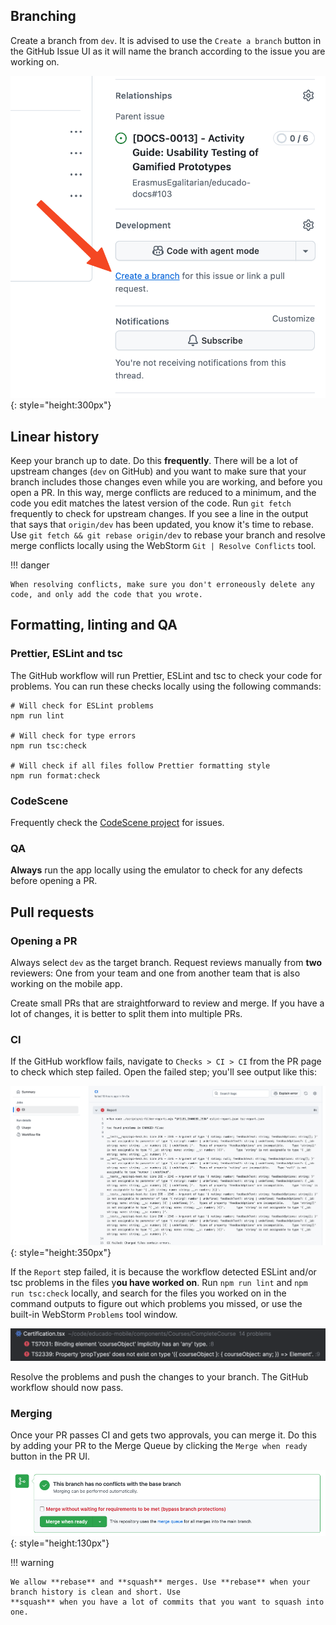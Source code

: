 ## Branching

Create a branch from `dev`. It is advised to use the `Create a branch` button in the GitHub Issue UI as it will name the
branch according to the issue you are working on.

![GitHub create a branch](../../assets/mobile/create-branch.png){: style="height:300px"}

## Linear history

Keep your branch up to date. Do this **frequently**. There will be a lot of upstream changes (`dev` on GitHub) and you
want to make sure that your branch includes those changes even while you are working, and before you open a PR. In this
way, merge conflicts are reduced to a minimum, and the code you edit matches the latest version of the code. Run
`git fetch` frequently to check for upstream changes. If you see a line in the output that says that `origin/dev` has
been updated, you know it's time to rebase. Use `git fetch && git rebase origin/dev` to rebase your branch and resolve
merge conflicts locally using the WebStorm `Git | Resolve Conflicts` tool.

!!! danger

    When resolving conflicts, make sure you don't erroneously delete any code, and only add the code that you wrote.

## Formatting, linting and QA

### Prettier, ESLint and tsc

The GitHub workflow will run Prettier, ESLint and tsc to check your code for problems. You can run these checks locally
using the following commands:

```shell
# Will check for ESLint problems
npm run lint

# Will check for type errors
npm run tsc:check

# Will check if all files follow Prettier formatting style
npm run format:check
```

### CodeScene

Frequently check the
[CodeScene project](https://codescene.io/projects/44140/jobs/4588055/results?scope=month#code-health) for issues.

### QA

**Always** run the app locally using the emulator to check for any defects before opening a PR.

## Pull requests

### Opening a PR

Always select `dev` as the target branch. Request reviews manually from **two** reviewers: One from your team and one
from another team that is also working on the mobile app.

Create small PRs that are straightforward to review and merge. If you have a lot of changes, it is better to split them
into multiple PRs.

### CI

If the GitHub workflow fails, navigate to `Checks > CI > CI` from the PR page to check which step failed. Open the
failed step; you'll see output like this:

![PR CI fail](../../assets/mobile/pr-ci-fail.png){: style="height:350px"}

If the `Report` step failed, it is because the workflow detected ESLint and/or tsc problems in the files y**ou have
worked on**. Run `npm run lint` and `npm run tsc:check` locally, and search for the files you worked on in the command
outputs to figure out which problems you missed, or use the built-in WebStorm `Problems` tool window.

![WebStorm Problems tool window](../../assets/mobile/webstorm-problems.png)

Resolve the problems and push the changes to your branch. The GitHub workflow should now pass.

### Merging

Once your PR passes CI and gets two approvals, you can merge it. Do this by adding your PR to the Merge Queue by
clicking the `Merge when ready` button in the PR UI.

![Merge when ready](../../assets/mobile/merge-when-ready.png){: style="height:130px"}

!!! warning

    We allow **rebase** and **squash** merges. Use **rebase** when your branch history is clean and short. Use 
    **squash** when you have a lot of commits that you want to squash into one.
